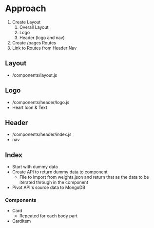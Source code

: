 # Approach
1. Create Layout
   1. Overall Layout
   2. Logo
   3. Header (logo and nav)
2. Create /pages Routes
3. Link to Routes from Header Nav

## Layout
- /components/layout.js

## Logo
- /components/header/logo.js
- Heart Icon & Text

## Header
- /components/header/index.js
- nav

## Index
- Start with dummy data
- Create API to return dummy data to component
  - File to import from weights.json and return that as the data to be iterated through in the component
- Pivot API's source data to MongoDB

### Components
- Card
  - Repeated for each body part
- CardItem